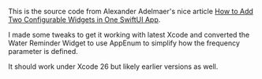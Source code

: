 This is the source code from Alexander Adelmaer's nice article 
[How to Add Two Configurable Widgets in One SwiftUI App](https://medium.com/app-makers/how-to-add-two-configurable-widgets-in-one-swiftui-app-4028bba921a5).

I made some tweaks to get it working with latest Xcode and converted the Water Reminder Widget to use AppEnum to simplify
how the frequency parameter is defined.

It should work under Xcode 26 but likely earlier versions as well.
